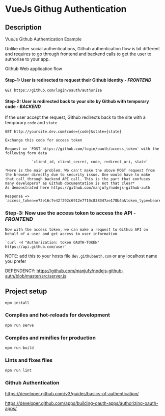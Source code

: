 # VueJs Githug Authentication

## Description

VueJs Github Authentication Example

Unlike other social authentications, Github authentication flow is bit different and requires to go through frontend and backend calls to get the user to authorise to your app.

Github Web application flow

#### Step-1: User is redirected to request their Github Identity - *FRONTEND*

    GET https://github.com/login/oauth/authorize

#### Step-2: User is redirected back to your site by Github with temporary code - *BACKEND*
   
   If the user accept the request, Github redirects back to the site with a temporary `code` and `state`
    
    GET http://yoursite.dev.com?code={code}&state={state}

    Exchange this code for access token

    Request => `POST https://github.com/login/oauth/access_token` with the following form data

                `client_id, client_secret, code, redirect_uri, state`
    
    *Here is the main problem. We can't make the above POST request from the browser directly due to security issue. One would have to make that call through backend API call. This is the part that confuses many developers* as Github documentation is not that clear*
    As demonstrated here https://github.com/manjufy/nodejs-github-auth

    Response => `access_token=e72e16c7e42f292c6912e7710c838347ae178b4a&token_type=bearer`

### Step-3: Now use the access token to access the API - *FRONTEND*
    
    Now with the access token, we can make a request to Github API on behalf of a user and get access to user information

    `curl -H "Authorization: token OAUTH-TOKEN" https://api.github.com/user`


NOTE: add this to your hosts file `dev.githubauth.com` or any localhost name you prefer

DEPENDENCY:  https://github.com/manjufy/nodejs-github-auth/blob/master/src/server.js

## Project setup
```
npm install
```

### Compiles and hot-reloads for development
```
npm run serve
```

### Compiles and minifies for production
```
npm run build
```

### Lints and fixes files
```
npm run lint
```

### Github Authentication

https://developer.github.com/v3/guides/basics-of-authentication/


https://developer.github.com/apps/building-oauth-apps/authorizing-oauth-apps/
